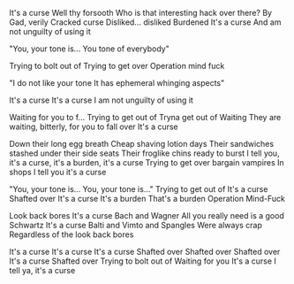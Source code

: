 It's a curse
Well thy forsooth
Who is that interesting hack over there?
By Gad, verily
Cracked curse
Disliked... disliked
Burdened
It's a curse
And am not unguilty of using it

"You, your tone is...
You tone of everybody"

Trying to bolt out of
Trying to get over
Operation mind fuck

"I do not like your tone
It has ephemeral whinging aspects"

It's a curse
It's a curse
I am not unguilty of using it

Waiting for you to f...
Trying to get out of
Tryna get out of
Waiting
They are waiting, bitterly, for you to fall over
It's a curse

Down their long egg breath
Cheap shaving lotion days
Their sandwiches stashed under their side seats
Their froglike chins ready to burst
I tell you, it's a curse, it's a burden, it's a curse
Trying to get over bargain vampires
In shops
I tell you it's a curse

"You, your tone is...
You, your tone is..."
Trying to get out of
It's a curse
Shafted over
It's a curse
It's a burden
That's a burden
Operation Mind-Fuck

Look back bores
It's a curse
Bach and Wagner
All you really need is a good Schwartz
It's a curse
Balti and Vimto and Spangles
Were always crap
Regardless of the look back bores

It's a curse
It's a curse
It's a curse
Shafted over
Shafted over
Shafted over
It's a curse
Shafted over
Trying to bolt out of
Waiting for you
It's a curse
I tell ya, it's a curse